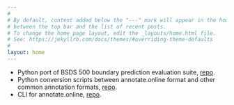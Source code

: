 ```yaml
---
#
# By default, content added below the "---" mark will appear in the home page
# between the top bar and the list of recent posts.
# To change the home page layout, edit the _layouts/home.html file.
# See: https://jekyllrb.com/docs/themes/#overriding-theme-defaults
#
layout: home
---
```



* Python port of BSDS 500 boundary prediction evaluation suite, [repo](https://github.com/superannotateai/bsds500-eval-nms).
* Python conversion scripts between annotate.online format and other common annotation formats, [repo](https://github.com/superannotateai/input_converters).
* CLI for annotate.online, [repo](https://github.com/superannotateai/annotateonline-python-cli).
